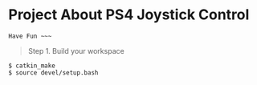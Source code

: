 # Project About PS4 Joystick Control
```
Have Fun ~~~
```

> Step 1. Build your workspace
```
$ catkin_make
$ source devel/setup.bash
```

>
```
```

>
```
```